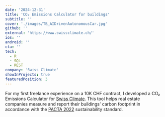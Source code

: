 ```yaml
---
date: '2024-12-31'
title: 'CO₂ Emissions Calculator for buildings'
subtitle: ''
cover: './images/TB_AIDrivenAutonomousCar.jpg'
github: ''
external: 'https://www.swissclimate.ch/'
ios: ''
android: ''
cta: ''
tech:
  - R
  - SQL
  - REST
company: 'Swiss Climate'
showInProjects: true
featuredPosition: 3
---
```


For my first freelance experience on a 10K CHF contract, I developed a CO₂ Emissions Calculator for [Swiss Climate](https://www.swissclimate.ch/). This tool helps real estate companies measure and report their buildings' carbon footprint in accordance with the [PACTA 2022](https://www.bafu.admin.ch/bafu/en/home/topics/climate/info-specialists/climate-and-financial-markets/pacta.html) sustainability standard.
